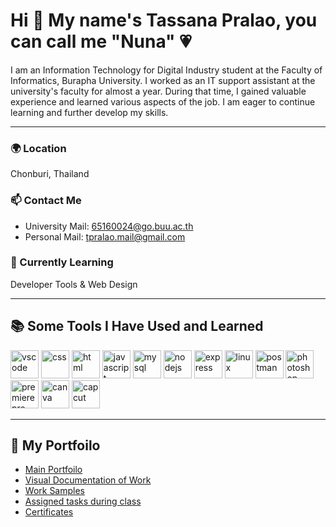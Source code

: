 # Hi 🙌 My name's Tassana Pralao, you can call me "Nuna" 💗

I am an Information Technology for Digital Industry student at the Faculty of Informatics, Burapha University. I worked as an IT support assistant at the university's faculty for almost a year. During that time, I gained valuable experience and learned various aspects of the job. I am eager to continue learning and further develop my skills.

---

### 🌍 Location  
Chonburi, Thailand

### 📫 Contact Me  
- University Mail: [65160024@go.buu.ac.th](mailto:65160024@go.buu.ac.th)  
- Personal Mail: [tpralao.mail@gmail.com](mailto:tpralao.mail@gmail.com)  

### 🧠 Currently Learning  
Developer Tools & Web Design

---

## 📚 Some Tools I Have Used and Learned

<p align="left"> 
  <!-- Developer Tools --> 
  <img src="https://cdn.jsdelivr.net/gh/devicons/devicon/icons/vscode/vscode-original.svg" alt="vscode" width="45" height="45"/> 
  <img src="https://cdn.jsdelivr.net/gh/devicons/devicon@latest/icons/css3/css3-original.svg" alt="css" width="45" height="45"/> 
  <img src="https://cdn.jsdelivr.net/gh/devicons/devicon@latest/icons/html5/html5-original.svg" alt="html" width="45" height="45"/> 
  <img src="https://cdn.jsdelivr.net/gh/devicons/devicon@latest/icons/javascript/javascript-original.svg" alt="javascript" width="45" height="45"/> 
  <img src="https://cdn.jsdelivr.net/gh/devicons/devicon@latest/icons/mysql/mysql-original.svg" alt="mysql" width="45" height="45"/> 
  <img src="https://cdn.jsdelivr.net/gh/devicons/devicon@latest/icons/nodejs/nodejs-original-wordmark.svg" alt="nodejs" width="45" height="45"/> 
  <img src="https://cdn.jsdelivr.net/gh/devicons/devicon@latest/icons/express/express-original.svg" alt="express" width="45" height="45"/> 
  <img src="https://cdn.jsdelivr.net/gh/devicons/devicon@latest/icons/linux/linux-original.svg" alt="linux" width="45" height="45"/> 
  <img src="https://cdn.jsdelivr.net/gh/devicons/devicon@latest/icons/postman/postman-original.svg" alt="postman" width="45" height="45"/> 
  <!-- Design Tools --> 
  <img src="https://cdn.jsdelivr.net/gh/devicons/devicon/icons/photoshop/photoshop-plain.svg" alt="photoshop" width="45" height="45"/> 
  <img src="https://cdn.jsdelivr.net/gh/devicons/devicon/icons/premierepro/premierepro-plain.svg" alt="premierepro" width="45" height="45"/> 
  <img src="https://img.icons8.com/color/48/000000/canva.png" alt="canva" width="45" height="45"/> 
  <img src="https://img.icons8.com/color/48/000000/capcut.png" alt="capcut" width="45" height="45"/> 
</p>

---
## 📁 My Portfoilo
- [Main Portfoilo](https://drive.google.com/file/d/1W_As6D7Q6FwR6frGtoDMk7FzWNnSBhIK/view?usp=sharing)
- [Visual Documentation of Work](https://drive.google.com/drive/folders/1VC4jM9IKS_VGX7f2l2xE52JfZNNlyxG5?usp=drive_link)
- [Work Samples](https://drive.google.com/drive/folders/1wKW4jqUTYxEBPL4A_UQ2zBXheYJE7oT4?usp=drive_link)
- [Assigned tasks during class](https://drive.google.com/drive/folders/1JdhZsOh_ROf4iQXV1qqAD0sxDxyjy56s?usp=drive_link)
- [Certificates](https://drive.google.com/drive/folders/1rxWmcaCsfA5ley5SAJDEkOeoIWcmI23h?usp=drive_link)
